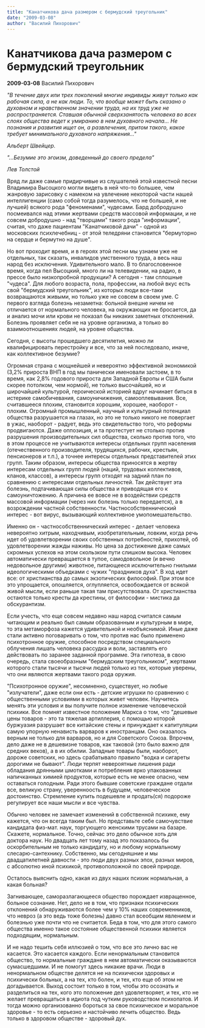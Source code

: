 ```yaml
---
title: "Канатчикова дача размером с бермудский треугольник"
date: "2009-03-08"
author: "Василий Пихорович"
---
```


# Канатчикова дача размером с бермудский треугольник

**2009-03-08** Василий Пихорович

*"В течение двух или трех поколений многие индивиды живут только как рабочая сила, а не как люди. То, что вообще может быть сказано о духовном и нравственном значении труда, на их труд уже не распространяется. Ставшая обычной сверхзанятость человека во всех слоях общества ведет к умиранию в нем духовного начала... Не познания и развития ищет он, а развлечения, притом такого, какое требует минимального духовного напряжения..."*

*Альберт Швейцер.*

*"...Безумие это эгоизм, доведенный до своего предела"*

*Лев Толстой*

Вряд ли даже самые придирчивые из слушателей этой известной песни Владимира Высоцкого могли видеть в ней что-то большее, чем жанровую зарисовку с намеком на увлечение некоторой части нашей интеллигенции (само собой тогда разумелось, что не большей, и не лучшей) всякого рода "феноменами", чудесами. Бард добродушно посмеивался над этими жертвами средств массовой информации, и не совсем добродушно - над "творцами" такого рода "информации", считая, что даже пациентам "Канатчиковой дачи" - одной из московских психлечебниц - от этой теледряни становится "бермуторно на сердце и бермутно на душе".

Но вот проходит время, и в героях этой песни мы узнаем уже не отдельных, так сказать, инвалидов умственного труда, а весь наш народ без исключения. Удивительного мало. В то благословенное время, когда пел Высоцкий, много ли на телевидении, на радио, в прессе было низкопробной продукции? А сегодня - там сплошные "чудеса". Для любого возраста, пола, профессии, на любой вкус есть свой "бермудский треугольник", из которых люди все-таки возвращаются живыми, но только уже не совсем в своем уме. С первого взгляда болезнь незаметна: больной внешне ничем не отличается от нормального человека, на окружающих не бросается, да и анализ мочи или крови не показал бы никаких заметных отклонений. Болезнь проявляет себя не на уровне организма, а только во взаимоотношениях людей, на уровне общества.

Сегодня, с высоты прошедшего десятилетия, можно ли квалифицировать перестройку и все, что за ней последовало, иначе, как коллективное безумие?

Огромная страна с мощнейшей и невероятно эффективной экономикой (3,2% прироста ВНП в год мы панически именовали застоем, в то время, как 2,8% годового прироста для Западной Европы и США были скорее потолком, чем нормой), не только высочайшей, но и широчайшей культурой, героической историей вдруг начинает биться в истерике самобичевания, самоуничижения, самооплевывания. Все, считавшееся плохим, становится хорошим, хорошее, наоборот - плохим. Огромный промышленный, научный и культурный потенциал общества разрушается на глазах, но это не только никого не повергает в ужас, наоборот - радует, ведь это свидетельство того, что реформы продвигаются. Даже оппозиция, и та протестует не столько против разрушения производительных сил общества, сколько против того, что в этом процессе не учитываются интересы отдельных групп населения (отечественного производителя, трудящихся, рабочих, крестьян, пенсионеров и т.п.), а точнее интересы отдельных представителей этих групп. Таким образом, интересы общества приносятся в жертву интересам отдельных групп людей (наций, трудовых коллективов, кланов, классов), а интересы групп отходят на задний план по сравнению с интересами отдельных личностей. Так действует эта болезнь, подтачивающая силы общества и приводящая его к самоуничтожению. А причина ее вовсе не в воздействии средств массовой информации (через них болезнь только передается), а в возрождении частной собственности. Частнособственнический интерес - вот вирус, вызывающий коллективное умопомешательство.

Именно он - частнособственнический интерес - делает человека невероятно хитрым, находчивым, изобретательным, ловким, когда речь идет об удовлетворении своих собственных потребностей, прихотей, об удовлетворении жажды наживы. Но цена за достижение даже самых скромных успехов на этом скользком пути слишком высока. Человек автоматически превращается в тупое, самодовольное (и вечно недовольное другими) животное, питающееся исключительно гнилыми идеологическими объедками с чужих "праздников духа". В ход идет все: от христианства до самых экзотических философий. При этом все это упрощается, опошляется, оглупляется, освобождается от всякой живой мысли, если раньше такая там присутствовала. От христианства остаются только кресты да крестины, от философии - мистика да обскурантизм.

Если учесть, что еще совсем недавно наш народ считался самым читающим и реально был самым образованным и культурным в мире, то эта метаморфоза кажется удивительной и необъяснимой. Иные даже стали активно поговаривать о том, что против нас было применено психотронное оружие, способное посредством специального облучения лишать человека рассудка и воли, заставлять его действовать по заранее заданной программе. Эта гипотеза, в свою очередь, стала своеобразным "бермудским треугольником", жертвами которого стали тысячи и тысячи людей только из тех, которые уверены, что они являются жертвами такого рода оружия.

"Психотронное оружие", несомненно, существует, но любые "излучатели", даже если они есть - детские игрушки по сравнению с общественными условиями в которых живет человек. Научитесь менять эти условия и вы получите полное изменение человеческой психики. Все помнят известное положение Маркса о том, что "дешевые цены товаров - это та тяжелая артиллерия, с помощью которой буржуазия разрушает все китайские стены и принуждает к капитуляции самую упорную ненависть варваров к иностранцам. Оно оказалось верным не только для варваров, но и для Советского Союза. Впрочем, дело даже не в дешевизне товаров, как таковой (это было важно для средних веков), а в их обилии. Западные товары были, наоборот, дороже советских, но здесь срабатывало правило "водка и сигареты дорогими не бывают". Люди терпят невероятные лишения ради обладания дрянными шмотками и потребления ярко упакованных напичканных химией продуктов, которые есть не менее опасно, чем оставаться голодным. Ради этого бывшие советские граждане отдали все, великую страну, уверенноость в будущем, человеческое достоинство. Стремление купить подешевле и продать(ся) подороже регулирует все наши мысли и все чувства.

Обычно человек не замечает изменений в собственной психике, ему кажется, что он всегда таким был. Но представьте себе самочувствие кандидата физ-мат. наук, торгующего женскими трусами на базаре. Скажете, нормальное. Точно, сейчас это дело обычное хоть для доктора наук. Но двадцать лет тому назад это показалось бы оскорбительным не только кандидату, но и любому нормальному слесарю-сантехнику. Собственно, мы сегодняшние и мы двадцатилетней давности - это люди двух разных эпох, разных миров, с абсолютно иной психикой, противоположной по своей природе.

Осталось выяснить одно, какая из двух наших психик нормальная, а какая больная?

Загнивающее, саморазлагающееся общество порождает извращенное, больное сознание. Нет, дело не в том, что признаки психических отклонений обнаруживаются более чем у 10% наших современников, что невроз (а это ведь тоже болезнь) давно стал всеобщим явлением и болезнью уже почти что не считается. Беда в том, что для этого самого общества именно такое состояние общественной психики является подходящим, нормальным.

И не надо тешить себя иллюзией о том, что все это лично вас не касается. Это касается каждого. Если ненормальным становится общество, то нормальные граждане в нем автоматически оказываются сумасшедшими. И не помогут здесь никакие врачи. Люди в ненормальном обществе делятся не на психически здоровых и психически больных, а на тех, кто болен, и тех, кто еще об этом не догадывается. Выход состоит только в том, чтобы это осознать и разделиться на тех, кого это положение дел удовлетворяет, и тех, кто не желает превращаться в идиота под чутким руководством психопатов. И тогда можно организованно бороться за свое психическое и моральное здоровье - то есть серьезно и настойчиво лечить общество. Ведь только в здоровом обществе - здоровый дух.